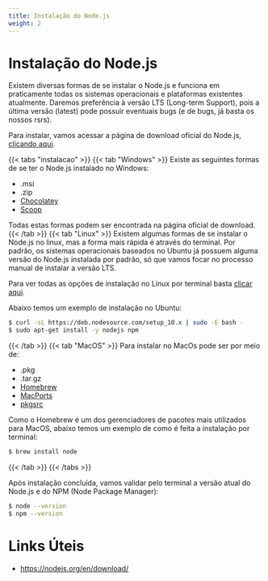 ```yaml
---
title: Instalação do Node.js
weight: 2
---
```


# Instalação do Node.js

Existem diversas formas de se instalar o Node.js e funciona em praticamente todas os sistemas operacionais e plataformas existentes atualmente. Daremos preferência à versão LTS (Long-term Support), pois a última versão (latest) pode possuir eventuais bugs (e de bugs, já basta os nossos rsrs).

Para instalar, vamos acessar a página de download oficial do Node.js, [clicando aqui](https://nodejs.org/en/download/).

{{< tabs "instalacao" >}}
{{< tab "Windows" >}}
Existe as seguintes formas de se ter o Node.js instalado no Windows:

- .msi
- .zip
- [Chocolatey](https://chocolatey.org/)
- [Scoop](https://scoop.sh/)

Todas estas formas podem ser encontrada na página oficial de download.
{{< /tab >}}
{{< tab "Linux" >}}
Existem algumas formas de se instalar o Node.js no linux, mas a forma mais rápida é através do terminal. Por padrão, os sistemas operacionais baseados no Ubuntu já possuem alguma versão do Node.js instalada por padrão, só que vamos focar no processo manual de instalar a versão LTS.

Para ver todas as opções de instalação no Linux por terminal basta [clicar aqui](https://nodejs.org/en/download/package-manager/).

Abaixo temos um exemplo de instalação no Ubuntu:
```bash
$ curl -sL https://deb.nodesource.com/setup_10.x | sudo -E bash -
$ sudo apt-get install -y nodejs npm
```
{{< /tab >}}
{{< tab "MacOS" >}}
Para instalar no MacOs pode ser por meio de:
- .pkg
- .tar.gz
- [Homebrew](https://brew.sh/)
- [MacPorts](https://www.macports.org/)
- [pkgsrc](https://pkgsrc.joyent.com/install-on-osx/)

Como o Homebrew é um dos gerenciadores de pacotes mais utilizados para MacOS, abaixo temos um exemplo de como é feita a instalação por terminal:
```bash
$ brew install node
```
{{< /tab >}}
{{< /tabs >}}

Após instalação concluída, vamos validar pelo terminal a versão atual do Node.js e do NPM (Node Package Manager):
```bash
$ node --version
$ npm --version
```

# Links Úteis
- https://nodejs.org/en/download/